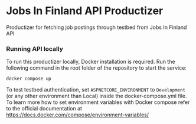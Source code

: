# Jobs In Finland API Productizer

Productizer for fetching job postings through testbed from Jobs In Finland API

### Running API locally

To run this productizer locally, Docker installation is required. Run the following command in the root folder of
the repository to start the service:

`docker compose up`

To test testbed authentication, set `ASPNETCORE_ENVIRONMENT` to `Development` (or any other environment than Local)
inside the docker-compose.yml file. To learn more how to set environment variables with Docker compose refer to the
official documentation at https://docs.docker.com/compose/environment-variables/


